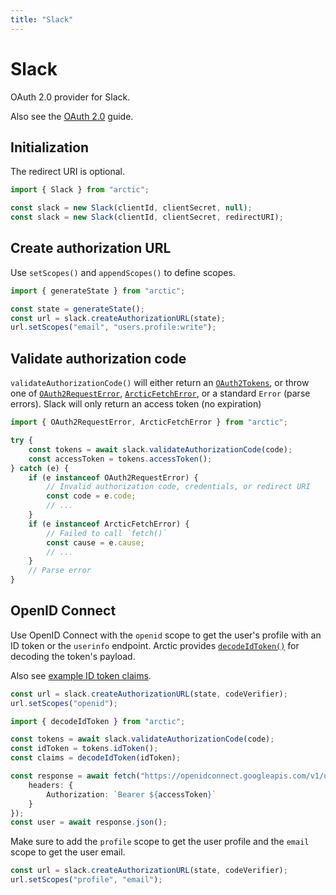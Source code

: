 ```yaml
---
title: "Slack"
---
```


# Slack

OAuth 2.0 provider for Slack.

Also see the [OAuth 2.0](/guides/oauth2) guide.

## Initialization

The redirect URI is optional.

```ts
import { Slack } from "arctic";

const slack = new Slack(clientId, clientSecret, null);
const slack = new Slack(clientId, clientSecret, redirectURI);
```

## Create authorization URL

Use `setScopes()` and `appendScopes()` to define scopes.

```ts
import { generateState } from "arctic";

const state = generateState();
const url = slack.createAuthorizationURL(state);
url.setScopes("email", "users.profile:write");
```

## Validate authorization code

`validateAuthorizationCode()` will either return an [`OAuth2Tokens`](/reference/OAuth2Tokens), or throw one of [`OAuth2RequestError`](/reference/OAuth2RequestError), [`ArcticFetchError`](/reference/ArcticFetchError), or a standard `Error` (parse errors). Slack will only return an access token (no expiration)

```ts
import { OAuth2RequestError, ArcticFetchError } from "arctic";

try {
	const tokens = await slack.validateAuthorizationCode(code);
	const accessToken = tokens.accessToken();
} catch (e) {
	if (e instanceof OAuth2RequestError) {
		// Invalid authorization code, credentials, or redirect URI
		const code = e.code;
		// ...
	}
	if (e instanceof ArcticFetchError) {
		// Failed to call `fetch()`
		const cause = e.cause;
		// ...
	}
	// Parse error
}
```

## OpenID Connect

Use OpenID Connect with the `openid` scope to get the user's profile with an ID token or the `userinfo` endpoint. Arctic provides [`decodeIdToken()`](/reference/decodeIdToken) for decoding the token's payload.

Also see [example ID token claims](https://api.slack.com/authentication/sign-in-with-slack#response).

```ts
const url = slack.createAuthorizationURL(state, codeVerifier);
url.setScopes("openid");
```

```ts
import { decodeIdToken } from "arctic";

const tokens = await slack.validateAuthorizationCode(code);
const idToken = tokens.idToken();
const claims = decodeIdToken(idToken);
```

```ts
const response = await fetch("https://openidconnect.googleapis.com/v1/userinfo", {
	headers: {
		Authorization: `Bearer ${accessToken}`
	}
});
const user = await response.json();
```

Make sure to add the `profile` scope to get the user profile and the `email` scope to get the user email.

```ts
const url = slack.createAuthorizationURL(state, codeVerifier);
url.setScopes("profile", "email");
```
